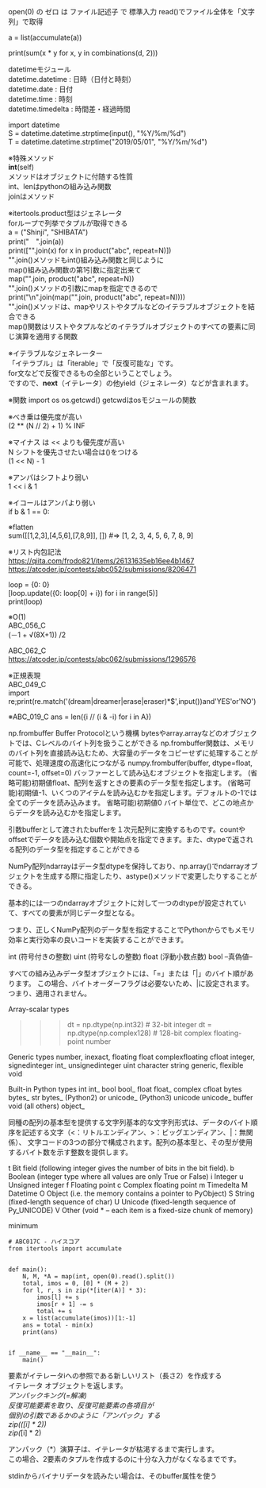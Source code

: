 open(0) の ゼロ は ファイル記述子 で 標準入力
read()でファイル全体を「文字列」で取得

a = list(accumulate(a))

print(sum(x * y for x, y in combinations(d, 2)))

datetimeモジュール  
datetime.datetime : 日時（日付と時刻）  
datetime.date : 日付  
datetime.time : 時刻  
datetime.timedelta : 時間差・経過時間  

import datetime  
S = datetime.datetime.strptime(input(), "%Y/%m/%d")  
T = datetime.datetime.strptime("2019/05/01", "%Y/%m/%d")  

※特殊メソッド  
__int__(self)  
メソッドはオブジェクトに付随する性質  
int、lenはpythonの組み込み関数  
joinはメソッド  

※itertools.product型はジェネレータ  
forループで列挙でタプルが取得できる  
a = ("Shinji", "SHIBATA")  
print("　".join(a))  
print(["".join(x) for x in product("abc", repeat=N)])  
"".join()メソッドもint()組み込み関数と同じように  
map()組み込み関数の第1引数に指定出来て  
map("".join, product("abc", repeat=N))  
"".join()メソッドの引数にmapを指定できるので  
print("\n".join(map("".join, product("abc", repeat=N))))  
"".join()メソッドは、mapやリストやタプルなどのイテラブルオブジェクトを結合できる  
map()関数はリストやタプルなどのイテラブルオブジェクトのすべての要素に同じ演算を適用する関数  

※イテラブルなジェネレーター  
「イテラブル」は「iterable」で「反復可能な」です。  
for文などで反復できるもの全部ということでしょう。  
ですので、__next__（イテレータ）の他yield（ジェネレータ）などが含まれます。   

※関数
import os
os.getcwd()
getcwdはosモジュールの関数

※べき乗は優先度が高い  
(2 ** (N // 2) + 1) % INF  

※マイナス は << よりも優先度が高い  
N シフトを優先させたい場合は()をつける  
(1 << N) - 1

※アンパはシフトより弱い  
1 << i & 1

※イコールはアンパより弱い  
if b & 1 == 0:  

※flatten  
sum([[1,2,3],[4,5,6],[7,8,9]], [])  #=> [1, 2, 3, 4, 5, 6, 7, 8, 9]

※リスト内包記法  
https://qiita.com/frodo821/items/26131635eb16ee4b1467  
https://atcoder.jp/contests/abc052/submissions/8206471  

loop = {0: 0}  
[loop.update({0: loop[0] + i}) for i in range(5)]  
print(loop)  

※O(1)  
ABC_056_C  
(－1 + √(8X+1)) /2  

ABC_062_C  
https://atcoder.jp/contests/abc062/submissions/1296576  


※正規表現  
ABC_049_C  
import re;print(re.match('(dream|dreamer|erase|eraser)*$',input())and'YES'or'NO')

※ABC_019_C
ans = len({i // (i & -i) for i in A})


np.frombuffer
Buffer Protocolという機構
bytesやarray.arrayなどのオブジェクトでは、Cレベルのバイト列を扱うことができる
np.frombuffer関数は、メモリのバイト列を直接読み込むため、大容量のデータをコピーせずに処理することが可能で、処理速度の高速化につながる
numpy.frombuffer(buffer, dtype=float, count=-1, offset=0)
バッファーとして読み込むオブジェクトを指定します。
(省略可能)初期値float、配列を返すときの要素のデータ型を指定します。
(省略可能)初期値-1、いくつのアイテムを読み込むかを指定します。デフォルトの-1では全てのデータを読み込みます。
省略可能)初期値0
バイト単位で、どこの地点からデータを読み込むかを指定します。

引数bufferとして渡されたbufferを１次元配列に変換するものです。countやoffsetでデータを読み込む個数や開始点を指定できます。また、dtypeで返される配列のデータ型を指定することができる

NumPy配列ndarrayはデータ型dtypeを保持しており、np.array()でndarrayオブジェクトを生成する際に指定したり、astype()メソッドで変更したりすることができる。

基本的には一つのndarrayオブジェクトに対して一つのdtypeが設定されていて、すべての要素が同じデータ型となる。


つまり、正しくNumPy配列のデータ型を指定することでPythonからでもメモリ効率と実行効率の良いコードを実装することができます。

int (符号付きの整数)
uint (符号なしの整数)
float (浮動小数点数)
bool –真偽値–


すべての組み込みデータ型オブジェクトには、「=」または「|」のバイト順があります。
この場合、バイトオーダーフラグは必要ないため、|に設定されます。つまり、適用されません。

Array-scalar types
>>> dt = np.dtype(np.int32)      # 32-bit integer
>>> dt = np.dtype(np.complex128) # 128-bit complex floating-point number

Generic types
number, inexact, floating 	float
complexfloating 	cfloat
integer, signedinteger 	int_
unsignedinteger 	uint
character 	string
generic, flexible 	void

Built-in Python types
int 	int_
bool 	bool_
float 	float_
complex 	cfloat
bytes 	bytes_
str 	bytes_ (Python2) or unicode_ (Python3)
unicode 	unicode_
buffer 	void
(all others) 	object_

同種の配列の基本型を提供する文字列基本的な文字列形式は、データのバイト順序を記述する文字（<：リトルエンディアン、>：ビッグエンディアン、|：無関係）、
文字コードの3つの部分で構成されます。配列の基本型と、その型が使用するバイト数を示す整数を提供します。

t 	Bit field (following integer gives the number of bits in the bit field).
b 	Boolean (integer type where all values are only True or False)
i 	Integer
u 	Unsigned integer
f 	Floating point
c 	Complex floating point
m 	Timedelta
M 	Datetime
O 	Object (i.e. the memory contains a pointer to PyObject)
S 	String (fixed-length sequence of char)
U 	Unicode (fixed-length sequence of Py_UNICODE)
V 	Other (void * – each item is a fixed-size chunk of memory)

minimum


    # ABC017C - ハイスコア
    from itertools import accumulate
     
     
    def main():
        N, M, *A = map(int, open(0).read().split())
        total, imos = 0, [0] * (M + 2)
        for l, r, s in zip(*[iter(A)] * 3):
            imos[l] += s
            imos[r + 1] -= s
            total += s
        x = list(accumulate(imos))[1:-1]
        ans = total - min(x)
        print(ans)
     
     
    if __name__ == "__main__":
        main()
要素がイテレータiへの参照である新しいリスト（長さ2）を作成する  
イテレータ オブジェクトを返します。  
*アンパックキング(=*解凍)  
反復可能要素を取り、反復可能要素の各項目が  
個別の引数であるかのように「アンパック」する  
zip(*([i] * 2))  
zip(*[i] * 2)

アンパック（*）演算子は、イテレータが枯渇するまで実行します。  
この場合、2要素のタプルを作成するのに十分な入力がなくなるまでです。  


stdinからバイナリデータを読みたい場合は、そのbuffer属性を使う  



